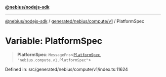 [**@nebius/nodejs-sdk**](../../../../../README.md)

***

[@nebius/nodejs-sdk](../../../../../README.md) / [generated/nebius/compute/v1](../README.md) / PlatformSpec

# Variable: PlatformSpec

> **PlatformSpec**: `MessageFns`\<[`PlatformSpec`](../interfaces/PlatformSpec.md), `"nebius.compute.v1.PlatformSpec"`\>

Defined in: src/generated/nebius/compute/v1/index.ts:11624
